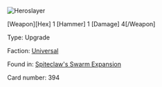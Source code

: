 
![Heroslayer](https://warhammerunderworlds.com/wp-content/uploads/sites/6/2018/02/394_ENG.png)

[Weapon][Hex] 1 [Hammer] 1 [Damage] 4[/Weapon]

Type: Upgrade

Faction: [Universal](/factions/universal.md)

Found in: [Spiteclaw's Swarm Expansion](/locations/spiteclaws-swarm-expansion.md)

Card number: 394
